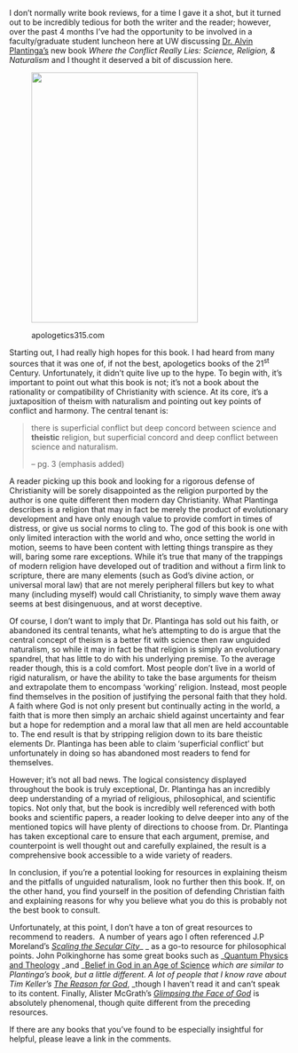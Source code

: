 I don&#8217;t normally write book reviews, for a time I gave it a shot, but it turned out to be incredibly tedious for both the writer and the reader; however, over the past 4 months I&#8217;ve had the opportunity to be involved in a faculty/graduate student luncheon here at UW discussing <a title="Alvin Plantinga" href="http://en.wikipedia.org/wiki/Alvin_Plantinga" target="_blank">Dr. Alvin Plantinga&#8217;s</a> new book _Where the Conflict Really Lies: Science, Religion, & Naturalism_ and I thought it deserved a bit of discussion here.



<figure  class="wp-caption alignnone">

<img class="  " alt="" src="https://3.bp.blogspot.com/-2RIidhenA28/T0YhTOGGLZI/AAAAAAAAH-Q/CexBYZl_avw/s1600/where+the+conflict+really+lies.jpeg" width="300" height="451" /><figcaption class="wp-caption-text">apologetics315.com</figcaption></figure> 



Starting out, I had really high hopes for this book. I had heard from many sources that it was one of, if not the best, apologetics books of the 21<sup>st</sup> Century. Unfortunately, it didn’t quite live up to the hype. To begin with, it’s important to point out what this book is not; it’s not a book about the rationality or compatibility of Christianity with science. At its core, it’s a juxtaposition of theism with naturalism and pointing out key points of conflict and harmony. The central tenant is:



> there is superficial conflict but deep concord between science and **theistic** religion, but superficial concord and deep conflict between science and naturalism.
> 
> &#8211; pg. 3 (emphasis added)
> 
> 

A reader picking up this book and looking for a rigorous defense of Christianity will be sorely disappointed as the religion purported by the author is one quite different then modern day Christianity. What Plantinga describes is a religion that may in fact be merely the product of evolutionary development and have only enough value to provide comfort in times of distress, or give us social norms to cling to. The god of this book is one with only limited interaction with the world and who, once setting the world in motion, seems to have been content with letting things transpire as they will, baring some rare exceptions. While it’s true that many of the trappings of modern religion have developed out of tradition and without a firm link to scripture, there are many elements (such as God’s divine action, or universal moral law) that are not merely peripheral fillers but key to what many (including myself) would call Christianity, to simply wave them away seems at best disingenuous, and at worst deceptive.



Of course, I don’t want to imply that Dr. Plantinga has sold out his faith, or abandoned its central tenants, what he’s attempting to do is argue that the central concept of theism is a better fit with science then raw unguided naturalism, so while it may in fact be that religion is simply an evolutionary spandrel, that has little to do with his underlying premise. To the average reader though, this is a cold comfort. Most people don’t live in a world of rigid naturalism, or have the ability to take the base arguments for theism and extrapolate them to encompass ‘working’ religion. Instead, most people find themselves in the position of justifying the personal faith that they hold. A faith where God is not only present but continually acting in the world, a faith that is more then simply an archaic shield against uncertainty and fear but a hope for redemption and a moral law that all men are held accountable to. The end result is that by stripping religion down to its bare theistic elements Dr. Plantinga has been able to claim ‘superficial conflict’ but unfortunately in doing so has abandoned most readers to fend for themselves.



However; it’s not all bad news. The logical consistency displayed throughout the book is truly exceptional, Dr. Plantinga has an incredibly deep understanding of a myriad of religious, philosophical, and scientific topics. Not only that, but the book is incredibly well referenced with both books and scientific papers, a reader looking to delve deeper into any of the mentioned topics will have plenty of directions to choose from. Dr. Plantinga has taken exceptional care to ensure that each argument, premise, and counterpoint is well thought out and carefully explained, the result is a comprehensive book accessible to a wide variety of readers.



In conclusion, if you’re a potential looking for resources in explaining theism and the pitfalls of unguided naturalism, look no further then this book. If, on the other hand, you find yourself in the position of defending Christian faith and explaining reasons for why you believe what you do this is probably not the best book to consult.

Unfortunately, at this point, I don&#8217;t have a ton of great resources to recommend to readers.  A number of years ago I often referenced J.P Moreland&#8217;s <a title="Scaling the Secular City" href="http://www.amazon.com/Scaling-Secular-City-Defense-Christianity/dp/0801062225/ref&#61;sr_1_1?s&#61;books&#38;ie&#61;UTF8&#38;qid&#61;1365571257&#38;sr&#61;1-1" target="_blank"><em>Scaling the Secular City</em></a>_ _ as a go-to resource for philosophical points. John Polkinghorne has some great books such as _<a title="Quantum Physics and Theology" href="http://www.amazon.com/Quantum-Physics-Theology-Unexpected-Kinship/dp/0300138407/ref&#61;sr_1_sc_1?s&#61;books&#38;ie&#61;UTF8&#38;qid&#61;1365571360&#38;sr&#61;1-1-spell" target="_blank">Quantum Physics and Theology</a> _and _<a title="Belief in God in an Age of Science" href="http://www.amazon.com/Belief-Science-Polkinghorne-F-R-S-K-B-E/dp/0300099495/ref&#61;sr_1_1?s&#61;books&#38;ie&#61;UTF8&#38;qid&#61;1365571402&#38;sr&#61;1-1" target="_blank">Belief in God in an Age of Science</a> _which are similar to Plantinga&#8217;s book, but a little different. A lot of people that I know rave about Tim Keller&#8217;s <a title="The Reason for God" href="http://www.amazon.com/Reason-God-Belief-Age-Skepticism/dp/1594483493/ref&#61;sr_1_1?s&#61;books&#38;ie&#61;UTF8&#38;qid&#61;1365571451&#38;sr&#61;1-1" target="_blank"><em>The Reason for God</em></a>_, _though I haven&#8217;t read it and can&#8217;t speak to its content. Finally, Alister McGrath&#8217;s _<a title="Glimpsing the Face of God" href="http://www.amazon.com/Glimpsing-Face-God-Alister-McGrath/dp/0745951422/ref&#61;sr_1_1?s&#61;books&#38;ie&#61;UTF8&#38;qid&#61;1365571510&#38;sr&#61;1-1" target="_blank">Glimpsing the Face of God</a>_ is absolutely phenomenal, though quite different from the preceding resources.



If there are any books that you&#8217;ve found to be especially insightful for helpful, please leave a link in the comments.



[1]: http://www.amazon.com/gp/product/0199812098/ref&#61;s9_psimh_gw_p14_d0_i1?pf_rd_m&#61;ATVPDKIKX0DER&#38;pf_rd_s&#61;center-2&#38;pf_rd_r&#61;1EX4K1MVBMPP48MY8P1M&#38;pf_rd_t&#61;101&#38;pf_rd_p&#61;1389517282&#38;pf_rd_i&#61;507846